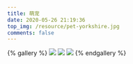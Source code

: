 ```yaml
---
title: 萌宠
date: 2020-05-26 21:19:36
top_img: /resource/pet-yorkshire.jpg
comments: false
---
```



{% gallery %}
![](/resource/pet-yorkshire.jpg)
![](/resource/pet-yorkshire2.jpg)
![](/resource/pet-kitty1.jpg)
{% endgallery %}

